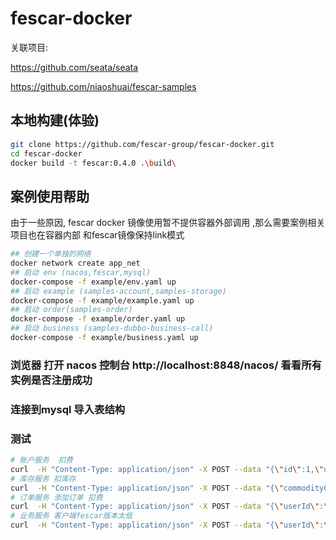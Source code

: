 # fescar-docker

关联项目:

https://github.com/seata/seata

https://github.com/niaoshuai/fescar-samples

## 本地构建(体验)
```sh
git clone https://github.com/fescar-group/fescar-docker.git
cd fescar-docker
docker build -t fescar:0.4.0 .\build\
```

## 案例使用帮助
由于一些原因, fescar docker 镜像使用暂不提供容器外部调用 ,那么需要案例相关项目也在容器内部 和fescar镜像保持link模式

```sh
## 创建一个单独的网络
docker network create app_net
## 启动 env (nacos,fescar,mysql)
docker-compose -f example/env.yaml up
## 启动 example (samples-account,samples-storage)
docker-compose -f example/example.yaml up
## 启动 order(samples-order)
docker-compose -f example/order.yaml up
## 启动 business (samples-dubbo-business-call)
docker-compose -f example/business.yaml up
```

### 浏览器 打开 nacos 控制台 http://localhost:8848/nacos/ 看看所有实例是否注册成功
### 连接到mysql 导入表结构
### 测试
```sh
# 账户服务  扣费
curl  -H "Content-Type: application/json" -X POST --data "{\"id\":1,\"userId\":\"1\",\"amount\":100}"   127.0.0.1:8102/account/dec_account
# 库存服务 扣库存
curl  -H "Content-Type: application/json" -X POST --data "{\"commodityCode\":\"C201901140001\",\"count\":100}"   127.0.0.1:8100/storage/dec_storage
# 订单服务 添加订单 扣费
curl  -H "Content-Type: application/json" -X POST --data "{\"userId\":\"1\",\"commodityCode\":\"C201901140001\",\"orderCount\":10,\"orderAmount\":100}"   127.0.0.1:8101/order/create_order
# 业务服务 客户端fescar版本太低
curl  -H "Content-Type: application/json" -X POST --data "{\"userId\":\"1\",\"commodityCode\":\"C201901140001\",\"count\":10,\"amount\":100}"   127.0.0.1:8104/business/dubbo/buy
 ```

